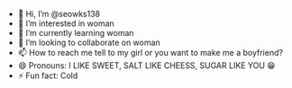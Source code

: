 - 👋 Hi, I’m @seowks138
- 👀 I’m interested in woman
- 🌱 I’m currently learning woman
- 💞️ I’m looking to collaborate on woman
- 📫 How to reach me tell to my girl or you want to make me a boyfriend?
- 😄 Pronouns: I LIKE SWEET, SALT LIKE CHEESS, SUGAR LIKE YOU 😁
- ⚡ Fun fact: Cold

<!---
seowks138/seowks138 is a ✨ special ✨ repository because its `README.md` (this file) appears on your GitHub profile.
You can click the Preview link to take a look at your changes.
--->
